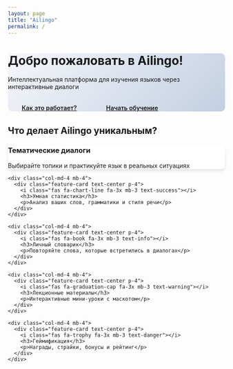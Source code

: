 ```yaml
---
layout: page
title: "Ailingo"
permalink: /
---
```


<div class="hero-section text-center py-5">
  <h1 class="display-4 mb-4">Добро пожаловать в Ailingo!</h1>
  <p class="lead mb-4">Интеллектуальная платформа для изучения языков через интерактивные диалоги</p>
  <div class="cta-buttons">
    <a href="/how-it-works" class="btn btn-primary btn-lg mx-2">Как это работает?</a>
    <a href="https://ailingo.artux.net" class="btn btn-success btn-lg mx-2">Начать обучение</a>
  </div>
</div>

<div class="features-section py-5">
  <h2 class="text-center mb-5">Что делает Ailingo уникальным?</h2>
  
  <div class="row">
    <div class="col-md-4 mb-4">
      <div class="feature-card text-center p-4">
        <i class="fas fa-comments fa-3x mb-3 text-primary"></i>
        <h3>Тематические диалоги</h3>
        <p>Выбирайте топики и практикуйте язык в реальных ситуациях</p>
      </div>
    </div>
    
    <div class="col-md-4 mb-4">
      <div class="feature-card text-center p-4">
        <i class="fas fa-chart-line fa-3x mb-3 text-success"></i>
        <h3>Умная статистика</h3>
        <p>Анализ ваших слов, грамматики и стиля речи</p>
      </div>
    </div>
    
    <div class="col-md-4 mb-4">
      <div class="feature-card text-center p-4">
        <i class="fas fa-book fa-3x mb-3 text-info"></i>
        <h3>Личный словарик</h3>
        <p>Повторяйте слова, которые встретились в диалогах</p>
      </div>
    </div>
    
    <div class="col-md-4 mb-4">
      <div class="feature-card text-center p-4">
        <i class="fas fa-graduation-cap fa-3x mb-3 text-warning"></i>
        <h3>Лекционные материалы</h3>
        <p>Интерактивные мини-уроки с маскотом</p>
      </div>
    </div>
    
    <div class="col-md-4 mb-4">
      <div class="feature-card text-center p-4">
        <i class="fas fa-trophy fa-3x mb-3 text-danger"></i>
        <h3>Геймификация</h3>
        <p>Награды, страйки, бонусы и рейтинг</p>
      </div>
    </div>
  </div>
</div>

<style>
.hero-section {
  background: linear-gradient(135deg, #f5f7fa 0%, #c3cfe2 100%);
  border-radius: 10px;
  margin-bottom: 2rem;
}

.feature-card {
  background: white;
  border-radius: 10px;
  box-shadow: 0 4px 6px rgba(0, 0, 0, 0.1);
  transition: transform 0.3s ease;
}

.feature-card:hover {
  transform: translateY(-5px);
}

.cta-buttons {
  margin-top: 2rem;
}

.btn-lg {
  padding: 1rem 2rem;
  font-weight: 600;
}
</style>
